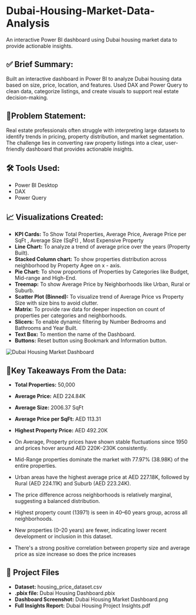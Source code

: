 # Dubai-Housing-Market-Data-Analysis
An interactive Power BI dashboard using Dubai housing market data to provide actionable insights.

## ✅ **Brief Summary:**
Built an interactive dashboard in Power BI to analyze Dubai housing data based on size, price, location, and features. Used DAX and Power Query to clean data, categorize listings, and create visuals to support real estate decision-making.

## 🧾**Problem Statement:**
Real estate professionals often struggle with interpreting large datasets to identify trends in pricing, property distribution, and market segmentation. The challenge lies in converting raw property listings into a clear, user-friendly dashboard that provides actionable insights.

## 🛠️ **Tools Used:**
- Power BI Desktop
- DAX 
- Power Query

## 📈 **Visualizations Created:**

- **KPI Cards:** To Show Total Properties, Average Price, Average Price per SqFt , Average Size (SqFt) , Most Expensive Property
- **Line Chart:** To analyze a trend of average price over the years (Property Built).
- **Stacked Column chart:** To show properties distribution across neighborhood by Property Agee on x - axis.
- **Pie Chart:** To show proportions of Properties by Categories like Budget, Mid-range and High-End.
- **Treemap:** To show Average Price by Neighborhoods like Urban, Rural or Suburb.
- **Scatter Plot (Binned):** To visualize trend of Average Price vs Property Size with size bins to avoid clutter.
- **Matrix:** To provide raw data for deeper inspection on count of properties per categories and neighborhoods.
- **Slicers:**  To enable dynamic filtering by Number Bedrooms and Bathrooms and Year Built.
- **Text Box:** To mention the name of the Dashboard.
- **Buttons:** Reset button using Bookmark and Information button.

![Dubai Housing Market Dashboard](https://github.com/user-attachments/assets/1a30d2d3-ba7c-4759-ac09-00d459e2a5f3)

## 🧠**Key Takeaways From the Data:** 

- **Total Properties:** 50,000
- **Average Price:** AED 224.84K
- **Average Size:** 2006.37 SqFt
- **Average Price per SqFt:** AED 113.31
- **Highest Property Price:** AED 492.20K

- On Average, Property prices have shown stable fluctuations since 1950 and prices hover around AED 220K–230K consistently.
- Mid-Range properties dominate the market with 77.97% (38.98K) of the entire properties.
- Urban areas have the highest average price at AED 227.18K, followed by Rural (AED 224.11K) and Suburb (AED 223.24K). 
- The price difference across neighborhoods is relatively marginal, suggesting a balanced distribution.
- Highest property count (13971) is seen in 40–60 years group, across all neighborhoods. 
- New properties (0–20 years) are fewer, indicating lower recent development or inclusion in this dataset.
- There's a strong positive correlation between property size and average price as size increase so does the price increases


## 📄 **Project Files**

- **Dataset:** housing_price_dataset.csv
- **.pbix file:** Dubai Housing Dashboard.pbix
- **Dashboard Screenshot:** Dubai Housing Market Dashboard.png
- **Full Insights Report:** Dubai Housing Project Insights.pdf





